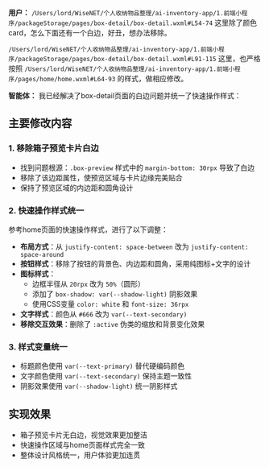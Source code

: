 **用户：** 
`/Users/lord/WiseNET/个人收纳物品整理/ai-inventory-app/1.前端小程序/packageStorage/pages/box-detail/box-detail.wxml#L54-74`  这里除了颜色card，怎么下面还有一个白边，好丑，想办法移除。 
 
 `/Users/lord/WiseNET/个人收纳物品整理/ai-inventory-app/1.前端小程序/packageStorage/pages/box-detail/box-detail.wxml#L91-115`  这里，也严格按照 `/Users/lord/WiseNET/个人收纳物品整理/ai-inventory-app/1.前端小程序/pages/home/home.wxml#L64-93` 的样式，做相应修改。

**智能体：** 
我已经解决了box-detail页面的白边问题并统一了快速操作样式：

## 主要修改内容

### 1. 移除箱子预览卡片白边
- 找到问题根源：`.box-preview` 样式中的 `margin-bottom: 30rpx` 导致了白边
- 移除了该边距属性，使预览区域与卡片边缘完美贴合
- 保持了预览区域的内边距和圆角设计

### 2. 快速操作样式统一
参考home页面的快速操作样式，进行了以下调整：
- **布局方式**：从 `justify-content: space-between` 改为 `justify-content: space-around`
- **按钮样式**：移除了按钮的背景色、内边距和圆角，采用纯图标+文字的设计
- **图标样式**：
  - 边框半径从 `20rpx` 改为 `50%`（圆形）
  - 添加了 `box-shadow: var(--shadow-light)` 阴影效果
  - 使用CSS变量 `color: white` 和 `font-size: 36rpx`
- **文字样式**：颜色从 `#666` 改为 `var(--text-secondary)`
- **移除交互效果**：删除了 `:active` 伪类的缩放和背景变化效果

### 3. 样式变量统一
- 标题颜色使用 `var(--text-primary)` 替代硬编码颜色
- 文字颜色使用 `var(--text-secondary)` 保持主题一致性
- 阴影效果使用 `var(--shadow-light)` 统一阴影样式

## 实现效果
- 箱子预览卡片无白边，视觉效果更加整洁
- 快速操作区域与home页面样式完全一致
- 整体设计风格统一，用户体验更加连贯